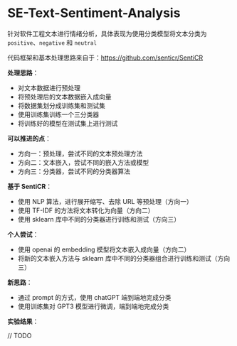 # SE-Text-Sentiment-Analysis

针对软件工程文本进行情绪分析，具体表现为使用分类模型将文本分类为 `positive`、`negative` 和 `neutral`

代码框架和基本处理思路来自于：https://github.com/senticr/SentiCR

**处理思路**：
- 对文本数据进行预处理
- 将预处理后的文本数据嵌入成向量
- 将数据集划分成训练集和测试集
- 使用训练集训练一个三分类器
- 将训练好的模型在测试集上进行测试

**可以推进的点**：
- 方向一：预处理，尝试不同的文本预处理方法
- 方向二：文本嵌入，尝试不同的嵌入方法或模型
- 方向三：分类器，尝试不同的分类器算法

**基于 SentiCR**：
- 使用 NLP 算法，进行展开缩写、去除 URL 等预处理（方向一）
- 使用 TF-IDF 的方法将文本转化为向量（方向二）
- 使用 sklearn 库中不同的分类器进行训练和测试（方向三）

**个人尝试**：
- 使用 openai 的 embedding 模型将文本嵌入成向量（方向二）
- 将新的文本嵌入方法与 sklearn 库中不同的分类器组合进行训练和测试（方向三）

**新思路**：
- 通过 prompt 的方式，使用 chatGPT 端到端地完成分类
- 使用训练集对 GPT3 模型进行微调，端到端地完成分类

**实验结果**：

// TODO
